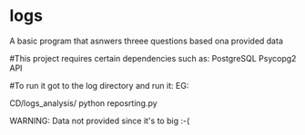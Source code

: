 # logs
 
A basic program that asnwers threee questions based ona provided data


#This project requires certain dependencies such as:
PostgreSQL
Psycopg2 API


#To run it got to the log directory and run it:
EG:

CD/logs_analysis/
python reposrting.py



WARNING: Data not provided since it's to big :-(
